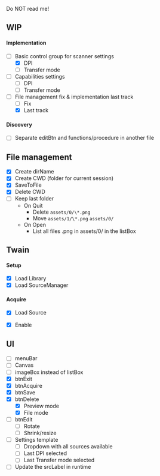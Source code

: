 Do NOT read me!

## WIP
#### Implementation
- [ ] Basic control group for scanner settings
	- [x] DPI
	- [ ] Transfer mode
- [ ] Capabilities settings
	- [ ] DPI
	- [ ] Transfer mode
- [ ] File management fix & implementation last track
	- [ ] Fix
	- [x] Last track

#### Discovery
- [ ] Separate editBtn and functions/procedure in another file

## File management

- [x] Create dirName
- [x] Create CWD (folder for current session)
- [x] SaveToFile
- [x] Delete CWD
- [ ] Keep last folder
	- On Quit
		- Delete `assets/0/\*.png`
		- Move `assets/1/\*.png`	`assets/0/`
	- On Open
		- List all files .png in assets/0/ in the listBox


## Twain
#### Setup
- [x] Load Library
- [x] Load SourceManager

#### Acquire
- [x] Load Source
- [x] Enable


## UI
- [ ] menuBar
- [ ] Canvas
- [ ] imageBox instead of listBox
- [x] btnExit
- [x] btnAcquire
- [x] btnSave
- [x] btnDelete
	- [x] Preview mode
	- [x] File mode
- [ ] btnEdit
	- [ ] Rotate
	- [ ] Shrink/resize
- [ ] Settings template
	- [ ] Dropdown with all sources available
	- [ ] Last DPI selected
	- [ ] Last Transfer mode selected
- [ ] Update the srcLabel in runtime 